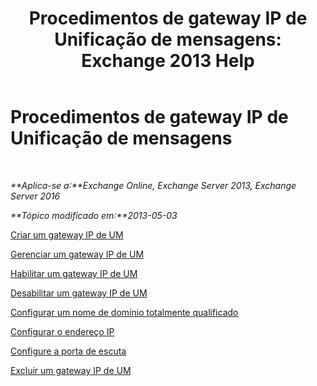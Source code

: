 ﻿---
title: 'Procedimentos de gateway IP de Unificação de mensagens: Exchange 2013 Help'
TOCTitle: Procedimentos de gateway IP de Unificação de mensagens
ms:assetid: 298e51f5-9e42-4395-b9ea-6f16c28a8422
ms:mtpsurl: https://technet.microsoft.com/pt-br/library/JJ822153(v=EXCHG.150)
ms:contentKeyID: 50556173
ms.date: 05/22/2018
mtps_version: v=EXCHG.150
ms.translationtype: MT
---

# Procedimentos de gateway IP de Unificação de mensagens

 

_**Aplica-se a:**Exchange Online, Exchange Server 2013, Exchange Server 2016_

_**Tópico modificado em:**2013-05-03_

[Criar um gateway IP de UM](create-a-um-ip-gateway-exchange-2013-help.md)

[Gerenciar um gateway IP de UM](manage-a-um-ip-gateway-exchange-2013-help.md)

[Habilitar um gateway IP de UM](enable-a-um-ip-gateway-exchange-2013-help.md)

[Desabilitar um gateway IP de UM](disable-a-um-ip-gateway-exchange-2013-help.md)

[Configurar um nome de domínio totalmente qualificado](configure-a-fully-qualified-domain-name-exchange-2013-help.md)

[Configurar o endereço IP](configure-the-ip-address-exchange-2013-help.md)

[Configure a porta de escuta](configure-the-listening-port-exchange-2013-help.md)

[Excluir um gateway IP de UM](delete-a-um-ip-gateway-exchange-2013-help.md)

